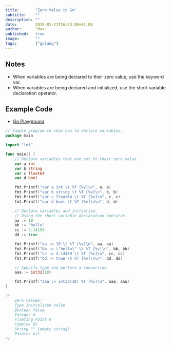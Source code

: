 ```yaml
---
title:       "Zero Value in Go"
subtitle:    ""
description: ""
date:        2019-01-21T16:43:00+01:00
author:      "Max"
published:   true
image:       ""
tags:        ["golang"]
---
```


## Notes

- When variables are being declared to their zero value, use the keyword var.
- When variables are being declared and initialized, use the short variable declaration operator.

## Example Code

- [Go Playground](https://play.golang.org/p/xD_6ghgB7wm)

```go
// Sample program to show how to declare variables.
package main

import "fmt"

func main() {
	// Declare variables that are set to their zero value.
	var a int
	var b string
	var c float64
	var d bool

	fmt.Printf("var a int \t %T [%v]\n", a, a)
	fmt.Printf("var b string \t %T [%v]\n", b, b)
	fmt.Printf("var c float64 \t %T [%v]\n", c, c)
	fmt.Printf("var d bool \t %T [%v]\n\n", d, d)

	// Declare variables and initialize.
	// Using the short variable declaration operator.
	aa := 10
	bb := "hello"
	cc := 3.14159
	dd := true

	fmt.Printf("aa := 10 \t %T [%v]\n", aa, aa)
	fmt.Printf("bb := \"hello\" \t %T [%v]\n", bb, bb)
	fmt.Printf("cc := 3.14159 \t %T [%v]\n", cc, cc)
	fmt.Printf("dd := true \t %T [%v]\n\n", dd, dd)

	// Specify type and perform a conversion.
	aaa := int32(10)

	fmt.Printf("aaa := int32(10) %T [%v]\n", aaa, aaa)
}

/*
	Zero Values:
	Type Initialized Value
	Boolean false
	Integer 0
	Floating Point 0
	Complex 0i
	String "" (empty string)
	Pointer nil
*/
```
